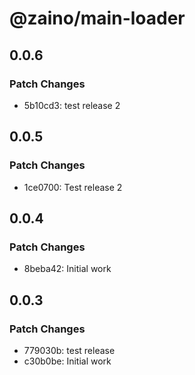 # @zaino/main-loader

## 0.0.6

### Patch Changes

- 5b10cd3: test release 2

## 0.0.5

### Patch Changes

- 1ce0700: Test release 2

## 0.0.4

### Patch Changes

- 8beba42: Initial work

## 0.0.3

### Patch Changes

- 779030b: test release
- c30b0be: Initial work
